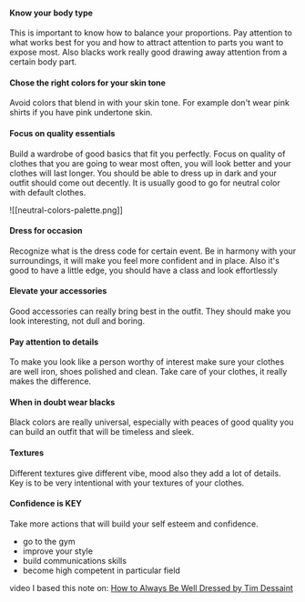
#### Know your body type
This is important to know how to balance your proportions. Pay attention to what works best for you and how to attract attention to parts you want to expose most. Also blacks work really  good drawing away attention from a certain body part.

#### Chose the right colors for your skin tone
Avoid colors that blend in with your skin tone. For example don't wear pink shirts if you have pink undertone skin. 

#### Focus on quality essentials
Build a wardrobe of good basics that fit you perfectly. Focus on quality of clothes that you are going to wear most often, you will look better and your clothes will last longer. You should be able to dress up in dark and your outfit should come out decently. It is usually good to go for neutral color with default clothes.   

![[neutral-colors-palette.png]]
#### Dress for occasion
Recognize what is the dress code for certain event. Be in harmony with your surroundings, it will make you feel more confident and in place. Also it's good to have a little edge, you should have a class and look effortlessly

#### Elevate your accessories
Good accessories can really bring best in the outfit. They should make you look interesting, not dull and boring.

#### Pay attention to details
To make you look like a person worthy of interest make sure your clothes are well iron, shoes polished and clean. Take care of your clothes, it really makes the difference.

#### When in doubt wear blacks
Black colors are really universal, especially with peaces of good quality you can build an outfit that will be timeless and sleek.

#### Textures
Different textures give different vibe, mood also they add a lot of details. Key is to be very intentional with your textures of your clothes. 

#### Confidence is KEY
Take more actions that will build your self esteem and confidence. 
* go to the gym
* improve your style
* build communications skills
* become high competent in particular field
 
video I based this note on:
[How to Always Be Well Dressed by Tim Dessaint](https://www.youtube.com/watch?v=XSF9AOx7sdU)